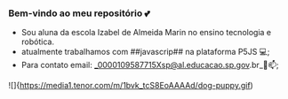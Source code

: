 ### Bem-vindo ao meu repositório 💕

- Sou aluna da escola Izabel de Almeida Marin no ensino tecnologia e robótica.
- atualmente trabalhamos com ##javascrip## na plataforma P5JS 💻;
- Para contato email: _0000109587715Xsp@al.educacao.sp.gov.br_📧📫;

![]{https://media1.tenor.com/m/1bvk_tcS8EoAAAAd/dog-puppy.gif)
